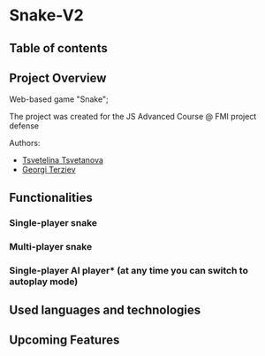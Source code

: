 # Snake-V2

## Table of contents

## Project Overview
Web-based game "Snake";

The project was created for the JS Advanced Course @ FMI project defense

Authors:
- [Tsvetelina Tsvetanova](https://github.com/tswetti) 
- [Georgi Terziev](https://github.com/GeorgiTerziev02)

## Functionalities

### Single-player snake
### Multi-player snake
### Single-player AI player* (at any time you can switch to autoplay mode)

## Used languages and technologies

## Upcoming Features
